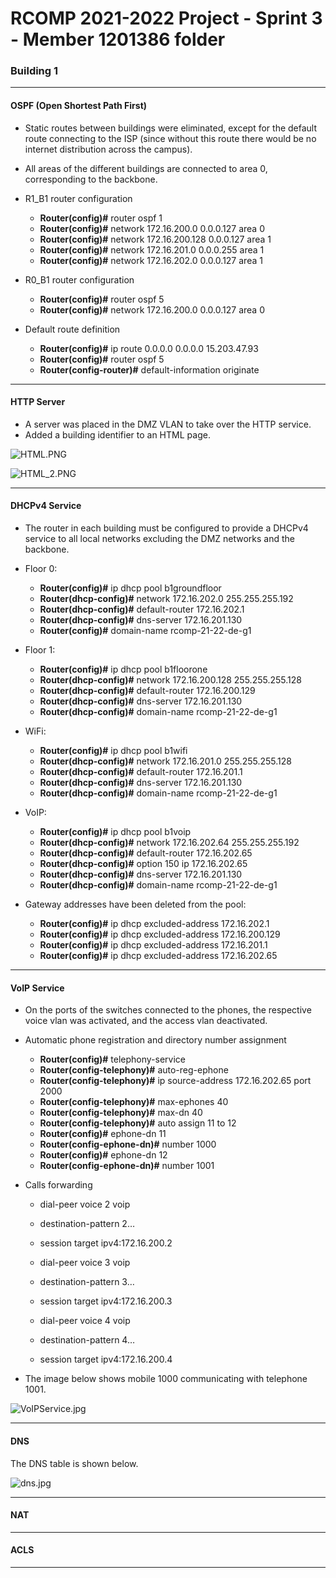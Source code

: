 RCOMP 2021-2022 Project - Sprint 3 - Member 1201386 folder
===========================================


### Building 1

-------------------------------------------------------------------
#### OSPF (Open Shortest Path First)

- Static routes between buildings were eliminated, except for the default route connecting to the ISP 
(since without this route there would be no internet distribution across the campus).
  
  
- All areas of the different buildings are connected to area 0, corresponding to the backbone.
  
- R1_B1 router configuration
  - **Router(config)#** router ospf 1
  - **Router(config)#** network 172.16.200.0 0.0.0.127 area 0
  - **Router(config)#** network 172.16.200.128 0.0.0.127 area 1
  - **Router(config)#** network 172.16.201.0 0.0.0.255 area 1
  - **Router(config)#** network 172.16.202.0 0.0.0.127 area 1

- R0_B1 router configuration
  - **Router(config)#** router ospf 5
  - **Router(config)#** network 172.16.200.0 0.0.0.127 area 0
  
- Default route definition
  - **Router(config)#** ip route 0.0.0.0 0.0.0.0 15.203.47.93
  - **Router(config)#** router ospf 5
  - **Router(config-router)#** default-information originate

  

-------------------------------------------------------------------
#### HTTP Server

- A server was placed in the DMZ VLAN to take over the HTTP service.
- Added a building identifier to an HTML page.

![HTML.PNG](./webPage.jpg)

![HTML_2.PNG](./webPage2.jpg)
  
 

-------------------------------------------------------------------

#### DHCPv4 Service

- The router in each building must be configured to provide a DHCPv4 service to all local networks excluding 
  the DMZ networks and the backbone.

* Floor 0:
    - **Router(config)#** ip dhcp pool b1groundfloor
    - **Router(dhcp-config)#** network 172.16.202.0 255.255.255.192
    - **Router(dhcp-config)#** default-router 172.16.202.1
    - **Router(dhcp-config)#** dns-server 172.16.201.130
    - **Router(config)#** domain-name rcomp-21-22-de-g1

* Floor 1:
    - **Router(config)#** ip dhcp pool b1floorone
    - **Router(dhcp-config)#** network 172.16.200.128 255.255.255.128
    - **Router(dhcp-config)#** default-router 172.16.200.129
    - **Router(dhcp-config)#** dns-server 172.16.201.130
    - **Router(dhcp-config)#** domain-name rcomp-21-22-de-g1

* WiFi:
    - **Router(config)#** ip dhcp pool b1wifi
    - **Router(dhcp-config)#** network 172.16.201.0 255.255.255.128
    - **Router(dhcp-config)#** default-router 172.16.201.1
    - **Router(dhcp-config)#** dns-server 172.16.201.130
    - **Router(dhcp-config)#** domain-name rcomp-21-22-de-g1
    
* VoIP:
    - **Router(config)#** ip dhcp pool b1voip
    - **Router(dhcp-config)#** network 172.16.202.64 255.255.255.192
    - **Router(dhcp-config)#** default-router 172.16.202.65
    - **Router(dhcp-config)#** option 150 ip 172.16.202.65
    - **Router(dhcp-config)#** dns-server 172.16.201.130
    - **Router(dhcp-config)#** domain-name rcomp-21-22-de-g1
    

* Gateway addresses have been deleted from the pool:
  
    - **Router(config)#** ip dhcp excluded-address 172.16.202.1
    - **Router(config)#** ip dhcp excluded-address 172.16.200.129
    - **Router(config)#** ip dhcp excluded-address 172.16.201.1
    - **Router(config)#** ip dhcp excluded-address 172.16.202.65

-------------------------------------------------------------------

#### VoIP Service

- On the ports of the switches connected to the phones, the respective voice vlan was 
  activated, and the access vlan deactivated.
  
  
- Automatic phone registration and directory number assignment
  - **Router(config)#** telephony-service
  - **Router(config-telephony)#** auto-reg-ephone
  - **Router(config-telephony)#** ip source-address 172.16.202.65 port 2000
  - **Router(config-telephony)#** max-ephones 40
  - **Router(config-telephony)#** max-dn 40
  - **Router(config-telephony)#** auto assign 11 to 12
  - **Router(config)#** ephone-dn 11
  - **Router(config-ephone-dn)#** number 1000
  - **Router(config)#** ephone-dn 12
  - **Router(config-ephone-dn)#** number 1001
  
  
- Calls forwarding

  - dial-peer voice 2 voip
  - destination-pattern 2…
  - session target ipv4:172.16.200.2

  - dial-peer voice 3 voip
  - destination-pattern 3…
  - session target ipv4:172.16.200.3

  - dial-peer voice 4 voip
  - destination-pattern 4…
  - session target ipv4:172.16.200.4
  
  
- The image below shows mobile 1000 communicating with telephone 1001.

![VoIPService.jpg](./VoIPService.jpg)

-------------------------------------------------------------------

#### DNS

The DNS table is shown below.

![dns.jpg](./dns.jpg)

-------------------------------------------------------------------

#### NAT


-------------------------------------------------------------------

#### ACLS

-------------------------------------------------------------------


